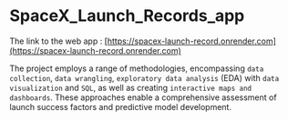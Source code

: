 # SpaceX_Launch_Records_app

The link to the web app :
[https://spacex-launch-record.onrender.com](https://spacex-launch-record.onrender.com)

The project employs a range of methodologies, encompassing `data collection`, `data wrangling`, `exploratory data analysis` (EDA) with `data visualization` and `SQL`, as well as creating `interactive maps and dashboards`. These approaches enable a comprehensive assessment of launch success factors and predictive model development.